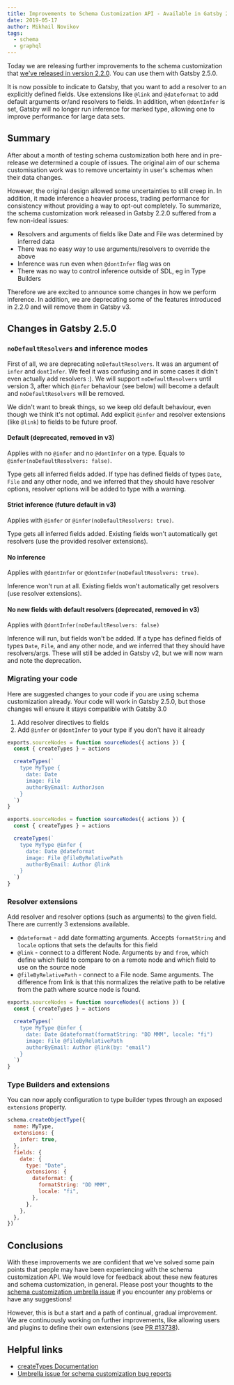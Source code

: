 ```yaml
---
title: Improvements to Schema Customization API - Available in Gatsby 2.5.0
date: 2019-05-17
author: Mikhail Novikov
tags:
  - schema
  - graphql
---
```


Today we are releasing further improvements to the schema customization that [we've released in version 2.2.0](/blog/2019-03-18-releasing-new-schema-customization). You can use them with Gatsby 2.5.0.

It is now possible to indicate to Gatsby, that you want to add a resolver to an explicitly defined fields. Use extensions like `@link` and `@dateformat` to add default arguments or/and resolvers to fields. In addition, when `@dontInfer` is set, Gatsby will no longer run inference for marked type, allowing one to improve performance for large data sets.

## Summary

After about a month of testing schema customization both here and in pre-release we determined a couple of issues. The original aim of our schema customisation work was to remove uncertainty in user's schemas when their data changes.

However, the original design allowed some uncertainties to still creep in. In addition, it made inference a heavier process, trading performance for consistency without providing a way to opt-out completely. To summarize, the schema customization work released in Gatsby 2.2.0 suffered from a few non-ideal issues:

- Resolvers and arguments of fields like Date and File was determined by inferred data
- There was no easy way to use arguments/resolvers to override the above
- Inference was run even when `@dontInfer` flag was on
- There was no way to control inference outside of SDL, eg in Type Builders

Therefore we are excited to announce some changes in how we perform inference. In addition, we are deprecating some of the features introduced in 2.2.0 and will remove them in Gatsby v3.

## Changes in Gatsby 2.5.0

### `noDefaultResolvers` and inference modes

First of all, we are deprecating `noDefaultResolvers`. It was an argument of `infer` and `dontInfer`. We feel it was confusing and in some cases it didn't even actually add resolvers :). We will support `noDefaultResolvers` until version 3, after which `@infer` behaviour (see below) will become a default and `noDefaultResolvers` will be removed.

We didn't want to break things, so we keep old default behaviour, even though we think it's not optimal. Add explicit `@infer` and resolver extensions (like `@link`) to fields to be future proof.

#### Default (deprecated, removed in v3)

Applies with no `@infer` and no `@dontInfer` on a type. Equals to `@infer(noDefaultResolvers: false)`.

Type gets all inferred fields added. If type has defined fields of types `Date`, `File` and any other node, and we inferred that they should have resolver options, resolver options will be added to type with a warning.

#### Strict inference (future default in v3)

Applies with `@infer` or `@infer(noDefaultResolvers: true)`.

Type gets all inferred fields added. Existing fields won't automatically get resolvers (use the provided resolver extensions).

#### No inference

Applies with `@dontInfer` or `@dontInfer(noDefaultResolvers: true)`.

Inference won't run at all. Existing fields won't automatically get resolvers (use resolver extensions).

#### No new fields with default resolvers (deprecated, removed in v3)

Applies with `@dontInfer(noDefaultResolvers: false)`

Inference will run, but fields won't be added. If a type has defined fields of types `Date`, `File`, and any other node, and we inferred that they should have resolvers/args. These will still be added in Gatsby v2, but we will now warn and note the deprecation.

### Migrating your code

Here are suggested changes to your code if you are using schema customization already. Your code will work in Gatsby 2.5.0, but those changes will ensure it stays compatible with Gatsby 3.0

1. Add resolver directives to fields
2. Add `@infer` or `@dontInfer` to your type if you don't have it already

```graphql:title=gatsby-node.js
exports.sourceNodes = function sourceNodes({ actions }) {
  const { createTypes } = actions

  createTypes(`
    type MyType {
      date: Date
      image: File
      authorByEmail: AuthorJson
    }
  `)
}
```

```graphql:title=gatsby-node.js
exports.sourceNodes = function sourceNodes({ actions }) {
  const { createTypes } = actions

  createTypes(`
    type MyType @infer {
      date: Date @dateformat
      image: File @fileByRelativePath
      authorByEmail: Author @link
    }
  `)
}
```

### Resolver extensions

Add resolver and resolver options (such as arguments) to the given field. There are currently 3 extensions available.

- `@dateformat` - add date formatting arguments. Accepts `formatString` and
  `locale` options that sets the defaults for this field
- `@link` - connect to a different Node. Arguments `by` and `from`, which
  define which field to compare to on a remote node and which field to use on
  the source node
- `@fileByRelativePath` - connect to a File node. Same arguments. The
  difference from link is that this normalizes the relative path to be
  relative from the path where source node is found.

```graphql:title=gatsby-node.js
exports.sourceNodes = function sourceNodes({ actions }) {
  const { createTypes } = actions

  createTypes(`
    type MyType @infer {
      date: Date @dateformat(formatString: "DD MMM", locale: "fi")
      image: File @fileByRelativePath
      authorByEmail: Author @link(by: "email")
    }
  `)
}
```

### Type Builders and extensions

You can now apply configuration to type builder types through an exposed `extensions` property.

```js
schema.createObjectType({
  name: MyType,
  extensions: {
    infer: true,
  },
  fields: {
    date: {
      type: "Date",
      extensions: {
        dateformat: {
          formatString: "DD MMM",
          locale: "fi",
        },
      },
    },
  },
})
```

## Conclusions

With these improvements we are confident that we've solved some pain points that people may have been experiencing with the schema customization API. We would love for feedback about these new features and schema customization, in general. Please post your thoughts to the [schema customization umbrella issue](https://github.com/gatsbyjs/gatsby/issues/12272) if you encounter any problems or have any suggestions!

However, this is but a start and a path of continual, gradual improvement. We are continuously working on further improvements, like allowing users and plugins to define their own extensions (see [PR #13738](https://github.com/gatsbyjs/gatsby/pull/13738)).

## Helpful links

- [createTypes Documentation](https://www.gatsbyjs.org/docs/actions/#createTypes)
- [Umbrella issue for schema customization bug reports](https://github.com/gatsbyjs/gatsby/issues/12272)

